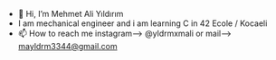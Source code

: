 - 👋 Hi, I’m Mehmet Ali Yıldırım
- I am mechanical engineer and i am learning C in 42 Ecole / Kocaeli
- 📫 How to reach me instagram--> @yldrmxmali or mail--> mayldrm3344@gmail.com

<!---
yldrmxmali is a ✨ special ✨ repository. I will upload my projects here,
I will try to keep them up to date as much as possible.
--->
